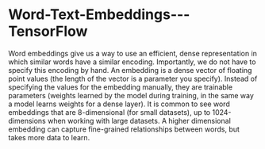 # Word-Text-Embeddings---TensorFlow

Word embeddings give us a way to use an efficient, dense representation in which similar words have a similar encoding. Importantly, we do not have to specify this encoding by hand. An embedding is a dense vector of floating point values (the length of the vector is a parameter you specify). Instead of specifying the values for the embedding manually, they are trainable parameters (weights learned by the model during training, in the same way a model learns weights for a dense layer). It is common to see word embeddings that are 8-dimensional (for small datasets), up to 1024-dimensions when working with large datasets. A higher dimensional embedding can capture fine-grained relationships between words, but takes more data to learn.
